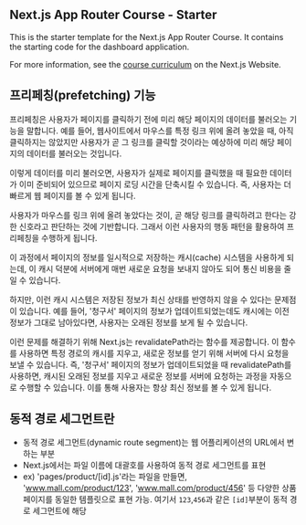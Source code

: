 ## Next.js App Router Course - Starter

This is the starter template for the Next.js App Router Course. It contains the starting code for the dashboard application.

For more information, see the [course curriculum](https://nextjs.org/learn) on the Next.js Website.

## 프리페칭(prefetching) 기능
프리페칭은 사용자가 페이지를 클릭하기 전에 미리 해당 페이지의 데이터를 불러오는 기능을 말합니다. 예를 들어, 웹사이트에서 마우스를 특정 링크 위에 올려 놓았을 때, 아직 클릭하지는 않았지만 사용자가 곧 그 링크를 클릭할 것이라는 예상하에 미리 해당 페이지의 데이터를 불러오는 것입니다.

이렇게 데이터를 미리 불러오면, 사용자가 실제로 페이지를 클릭했을 때 필요한 데이터가 이미 준비되어 있으므로 페이지 로딩 시간을 단축시킬 수 있습니다. 즉, 사용자는 더 빠르게 웹 페이지를 볼 수 있게 됩니다.

사용자가 마우스를 링크 위에 올려 놓았다는 것이, 곧 해당 링크를 클릭하려고 한다는 강한 신호라고 판단하는 것에 기반합니다. 그래서 이런 사용자의 행동 패턴을 활용하여 프리페칭을 수행하게 됩니다.

이 과정에서 페이지의 정보를 일시적으로 저장하는 캐시(cache) 시스템을 사용하게 되는데, 이 캐시 덕분에 서버에게 매번 새로운 요청을 보내지 않아도 되어 통신 비용을 줄일 수 있습니다.

하지만, 이런 캐시 시스템은 저장된 정보가 최신 상태를 반영하지 않을 수 있다는 문제점이 있습니다. 예를 들어, '청구서' 페이지의 정보가 업데이트되었는데도 캐시에는 이전 정보가 그대로 남아있다면, 사용자는 오래된 정보를 보게 될 수 있습니다.

이런 문제를 해결하기 위해 Next.js는 revalidatePath라는 함수를 제공합니다. 이 함수를 사용하면 특정 경로의 캐시를 지우고, 새로운 정보를 얻기 위해 서버에 다시 요청을 보낼 수 있습니다. 즉, '청구서' 페이지의 정보가 업데이트되었을 때 revalidatePath를 사용하면, 캐시된 오래된 정보를 지우고 새로운 정보를 서버에 요청하는 과정을 자동으로 수행할 수 있습니다. 이를 통해 사용자는 항상 최신 정보를 볼 수 있게 됩니다.



## 동적 경로 세그먼트란
- 동적 경로 세그먼트(dynamic route segment)는 웹 어플리케이션의 URL에서 변하는 부분
- Next.js에서는 파일 이름에 대괄호를 사용하여 동적 경로 세그먼트를 표현
- ex) 'pages/product/[id].js'라는 파일을 만들면, 'www.mall.com/product/123', 'www.mall.com/product/456' 등 다양한 상품 페이지를 동일한 템플릿으로 표현 가능. 여기서 `123`,`456`과 같은 `[id]`부분이 동적 경로 세그먼트에 해당